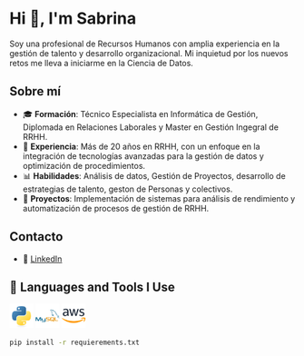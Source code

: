 <h1>Hi 👋, I'm Sabrina</h1>
<p>Soy una profesional de Recursos Humanos con amplia experiencia en la gestión de talento y desarrollo organizacional. Mi inquietud por los nuevos retos me lleva a iniciarme en la Ciencia de Datos.

## Sobre mí

- 🎓 **Formación**: Técnico Especialista en Informática de Gestión, Diplomada en Relaciones Laborales y Master en Gestión Ingegral de RRHH.
- 💼 **Experiencia**: Más de 20 años en RRHH, con un enfoque en la integración de tecnologías avanzadas para la gestión de datos y optimización de procedimientos.
- 📊 **Habilidades**: Análisis de datos, Gestión de Proyectos, desarrollo de estrategias de talento, geston de Personas y colectivos.
- 🚀 **Proyectos**: Implementación de sistemas para análisis de rendimiento y automatización de procesos de gestión de RRHH.

## Contacto

- 💼 [LinkedIn](https://www.linkedin.com/in/sabrina-leiva-79b8601a?utm_source=share&utm_campaign=share_via&utm_content=profile&utm_medium=android_app)

 </p>
<h2>🚀 Languages and Tools I Use</h2>
<p><a target="_blank" href="https://raw.githubusercontent.com/devicons/devicon/master/icons/python/python-original.svg" style="display: inline-block;"><img src="https://raw.githubusercontent.com/devicons/devicon/master/icons/python/python-original.svg" alt="python" width="42" height="42" /></a>
<a target="_blank" href="https://raw.githubusercontent.com/devicons/devicon/master/icons/mysql/mysql-original-wordmark.svg" style="display: inline-block;"><img src="https://raw.githubusercontent.com/devicons/devicon/master/icons/mysql/mysql-original-wordmark.svg" alt="mysql" width="42" height="42" /></a>
<a target="_blank" href="https://raw.githubusercontent.com/devicons/devicon/master/icons/amazonwebservices/amazonwebservices-original-wordmark.svg" style="display: inline-block;"><img src="https://raw.githubusercontent.com/devicons/devicon/master/icons/amazonwebservices/amazonwebservices-original-wordmark.svg" alt="aws" width="42" height="42" /></a></p>


```bash
pip install -r requierements.txt
```